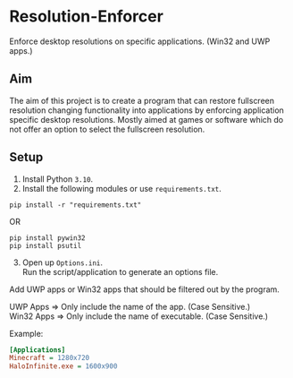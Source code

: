 # Resolution-Enforcer
Enforce desktop resolutions on specific applications. (Win32 and UWP apps.)

## Aim
The aim of this project is to create a program that can restore fullscreen resolution changing functionality into applications by enforcing application specific desktop resolutions.
Mostly aimed at games or software which do not offer an option to select the fullscreen resolution. 

## Setup
1. Install Python `3.10`.
2. Install the following modules or use `requirements.txt`.
```
pip install -r "requirements.txt" 
```
OR
```
pip install pywin32
pip install psutil
```
3. Open up `Options.ini`.  
Run the script/application to generate an options file.        

Add UWP apps or Win32 apps that should be filtered out by the program.        

UWP Apps => Only include the name of the app. (Case Sensitive.)        
Win32 Apps => Only include the name of executable. (Case Sensitive.)             

Example:
```ini
[Applications]
Minecraft = 1280x720
HaloInfinite.exe = 1600x900
```
